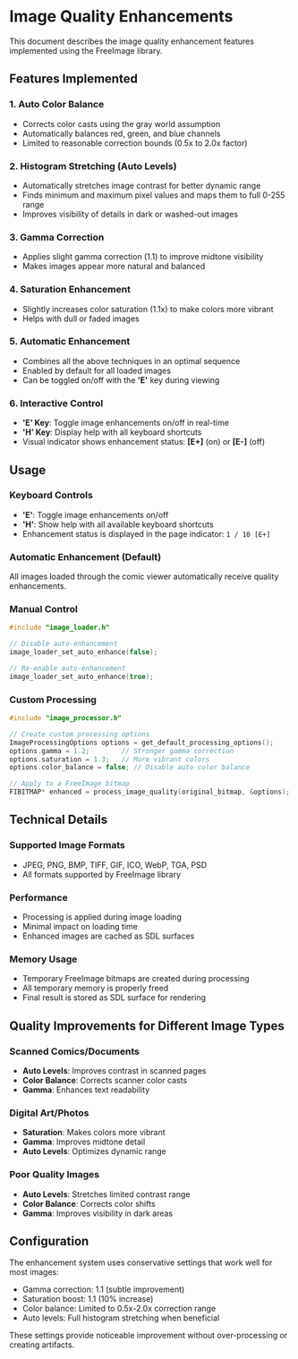 # Image Quality Enhancements

This document describes the image quality enhancement features implemented using the FreeImage library.

## Features Implemented

### 1. Auto Color Balance
- Corrects color casts using the gray world assumption
- Automatically balances red, green, and blue channels
- Limited to reasonable correction bounds (0.5x to 2.0x factor)

### 2. Histogram Stretching (Auto Levels)
- Automatically stretches image contrast for better dynamic range
- Finds minimum and maximum pixel values and maps them to full 0-255 range
- Improves visibility of details in dark or washed-out images

### 3. Gamma Correction
- Applies slight gamma correction (1.1) to improve midtone visibility
- Makes images appear more natural and balanced

### 4. Saturation Enhancement
- Slightly increases color saturation (1.1x) to make colors more vibrant
- Helps with dull or faded images

### 5. Automatic Enhancement
- Combines all the above techniques in an optimal sequence
- Enabled by default for all loaded images
- Can be toggled on/off with the **'E'** key during viewing

### 6. Interactive Control
- **'E' Key**: Toggle image enhancements on/off in real-time
- **'H' Key**: Display help with all keyboard shortcuts
- Visual indicator shows enhancement status: **[E+]** (on) or **[E-]** (off)

## Usage

### Keyboard Controls
- **'E'**: Toggle image enhancements on/off
- **'H'**: Show help with all available keyboard shortcuts
- Enhancement status is displayed in the page indicator: `1 / 10 [E+]`

### Automatic Enhancement (Default)
All images loaded through the comic viewer automatically receive quality enhancements.

### Manual Control
```c
#include "image_loader.h"

// Disable auto-enhancement
image_loader_set_auto_enhance(false);

// Re-enable auto-enhancement
image_loader_set_auto_enhance(true);
```

### Custom Processing
```c
#include "image_processor.h"

// Create custom processing options
ImageProcessingOptions options = get_default_processing_options();
options.gamma = 1.2;        // Stronger gamma correction
options.saturation = 1.3;   // More vibrant colors
options.color_balance = false; // Disable auto color balance

// Apply to a FreeImage bitmap
FIBITMAP* enhanced = process_image_quality(original_bitmap, &options);
```

## Technical Details

### Supported Image Formats
- JPEG, PNG, BMP, TIFF, GIF, ICO, WebP, TGA, PSD
- All formats supported by FreeImage library

### Performance
- Processing is applied during image loading
- Minimal impact on loading time
- Enhanced images are cached as SDL surfaces

### Memory Usage
- Temporary FreeImage bitmaps are created during processing
- All temporary memory is properly freed
- Final result is stored as SDL surface for rendering

## Quality Improvements for Different Image Types

### Scanned Comics/Documents
- **Auto Levels**: Improves contrast in scanned pages
- **Color Balance**: Corrects scanner color casts
- **Gamma**: Enhances text readability

### Digital Art/Photos
- **Saturation**: Makes colors more vibrant
- **Gamma**: Improves midtone detail
- **Auto Levels**: Optimizes dynamic range

### Poor Quality Images
- **Auto Levels**: Stretches limited contrast range
- **Color Balance**: Corrects color shifts
- **Gamma**: Improves visibility in dark areas

## Configuration

The enhancement system uses conservative settings that work well for most images:
- Gamma correction: 1.1 (subtle improvement)
- Saturation boost: 1.1 (10% increase)
- Color balance: Limited to 0.5x-2.0x correction range
- Auto levels: Full histogram stretching when beneficial

These settings provide noticeable improvement without over-processing or creating artifacts.
